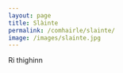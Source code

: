 ```yaml
---
layout: page
title: Slàinte
permalink: /comhairle/slainte/
image: /images/slainte.jpg
---
```


Ri thighinn